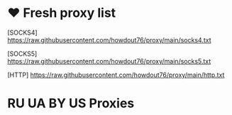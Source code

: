 # ❤ Fresh proxy list

[SOCKS4] https://raw.githubusercontent.com/howdout76/proxy/main/socks4.txt

[SOCKS5] https://raw.githubusercontent.com/howdout76/proxy/main/socks5.txt

[HTTP] https://raw.githubusercontent.com/howdout76/proxy/main/http.txt

# RU UA BY US Proxies
